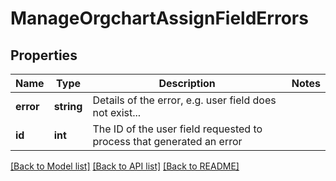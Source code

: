 # ManageOrgchartAssignFieldErrors

## Properties
Name | Type | Description | Notes
------------ | ------------- | ------------- | -------------
**error** | **string** | Details of the error, e.g. user field does not exist... | 
**id** | **int** | The ID of the user field requested to process that generated an error | 

[[Back to Model list]](../README.md#documentation-for-models) [[Back to API list]](../README.md#documentation-for-api-endpoints) [[Back to README]](../README.md)


